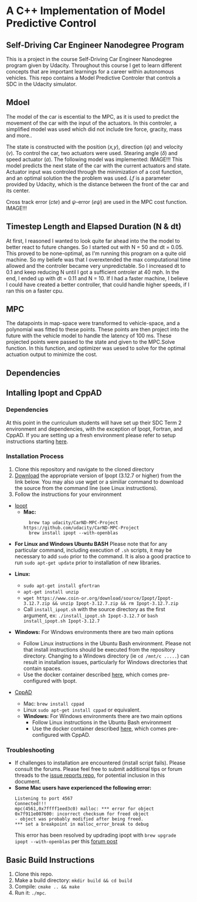 # A C++ Implementation of Model Predictive Control 
Self-Driving Car Engineer Nanodegree Program
---
This is a project in the course Self-Driving Car Engineer Nanodegree program given by Udacity. Throughout this course I get to learn different concepts that are important learnings for a career within autonomous vehicles. This repo contains a Model Predictive Controler that controls a SDC in the Udacity simulator. 

## Mdoel 

The model of the car is escential to the MPC, as it is used to predict the movement of the car with the input of the actuators. In this controler, a simplified model was used which did not include tire force, gracity, mass and more.. 

The state is constructed with the position (_x,y_), direction (_ψ_) and velocity (_v_). 
To control the car, two actuators were used. Stearing angle (_δ_) and speed actuator (_a_). 
The following model was implemented: 
IMAGE!!!
This model predicts the next state of the car with the current actuators and state. 
Actuator input was controled through the minimization of a cost function, and an optimal solution the the problem was used. 
_Lf_ is a parameter provided by Udacity, which is the distance between the front of the car and its center. 

Cross track error (_cte_) and _ψ_-error (_eψ_) are used in the MPC cost function.
IMAGE!!!

## Timestep Length and Elapsed Duration (N & dt)
At first, I reasoned I wanted to look quite far ahead into the the model to better react to future changes. So I started out with N = 50 and dt = 0.05. This proved to be none-optimal, as I'm running this program on a quite old machine. So my beliefe was that I overextended the max computational time allowed and the controler became very unpredictable. So I increased dt to 0.1 and keep reducing N until I got a sufficient ontroler at 40 mph. In the end, I ended up with dt = 0.11 and N = 10. If I had a faster machine, I believe I could have created a better controller, that could handle higher speeds, if I ran this on a faster cpu. 

## MPC

The datapoints in map-space were transformed to vehicle-space, and a polynomial was fitted to these points. These points are then project into the future with the vehicle model to handle the latency of 100 ms. These projected points were passed to the state and given to the MPC.Solve function. In this function, and optimizer was uesed to solve for the optimal actuation output to minimize the cost. 

## Dependencies
## Intalling Ipopt and CppAD

### Dependencies

At this point in the curriculum students will have set up their SDC Term 2 environment and dependencies, with the exception of Ipopt, Fortran, and CppAD.  If you are setting up a fresh environment please refer to setup instructions starting [here](https://classroom.udacity.com/nanodegrees/nd013/parts/40f38239-66b6-46ec-ae68-03afd8a601c8/modules/0949fca6-b379-42af-a919-ee50aa304e6a/lessons/f758c44c-5e40-4e01-93b5-1a82aa4e044f/concepts/382ebfd6-1d55-4487-84a5-b6a5a4ba1e47).

### Installation Process

1.  Clone this repository and navigate to the cloned directory
2.  [Download](https://www.coin-or.org/download/source/Ipopt/) the appropriate version of Ipopt (3.12.7 or higher) from the link below.  You may also use wget or a similiar command to download the source from the command line (see Linux instructions).
3.  Follow the instructions for your environment

* [Ipopt](https://projects.coin-or.org/Ipopt)
  * **Mac:**
    ```
      brew tap udacity/CarND-MPC-Project https://github.com/udacity/CarND-MPC-Project
      brew install ipopt --with-openblas
    ```

 - **For Linux and Windows Ubuntu BASH** Please note that for any particular command, including execution of ```.sh``` scripts, it may be necessary to add ```sudo``` prior to the command.  It is also a good practice to run ```sudo apt-get update``` prior to installation of new libraries.

  * **Linux:**
    * ```sudo apt-get install gfortran```
    *  ```apt-get install unzip```
    * ```wget https://www.coin-or.org/download/source/Ipopt/Ipopt-3.12.7.zip && unzip Ipopt-3.12.7.zip && rm Ipopt-3.12.7.zip```
    * Call `install_ipopt.sh` with the source directory as the first argument, ex: ```./install_ipopt.sh Ipopt-3.12.7``` or ```bash install_ipopt.sh Ipopt-3.12.7```

  * **Windows:** For Windows environments there are two main options
    * Follow Linux instructions in the Ubuntu Bash environment. Please not that install instructions should be executed from the repository directory.  Changing to a Windows directory (ie ```cd /mnt/c .....```) can result in installation issues, particularly for Windows directories that contain spaces.
    * Use the docker container described [here](https://classroom.udacity.com/nanodegrees/nd013/parts/40f38239-66b6-46ec-ae68-03afd8a601c8/modules/0949fca6-b379-42af-a919-ee50aa304e6a/lessons/f758c44c-5e40-4e01-93b5-1a82aa4e044f/concepts/16cf4a78-4fc7-49e1-8621-3450ca938b77), which comes pre-configured with Ipopt.
* [CppAD](https://www.coin-or.org/CppAD/)
  * Mac: `brew install cppad`
  * Linux `sudo apt-get install cppad` or equivalent.
  * **Windows:** For Windows environments there are two main options
    * Follow Linux instructions in the Ubuntu Bash environment
    * Use the docker container described [here](https://classroom.udacity.com/nanodegrees/nd013/parts/40f38239-66b6-46ec-ae68-03afd8a601c8/modules/0949fca6-b379-42af-a919-ee50aa304e6a/lessons/f758c44c-5e40-4e01-93b5-1a82aa4e044f/concepts/16cf4a78-4fc7-49e1-8621-3450ca938b77), which comes pre-configured with CppAD.

### Troubleshooting

* If challenges to installation are encountered (install script fails).  Please consult the forums.  Please feel free to submit additional tips or forum threads to the [issue reports repo](https://github.com/udacity/sdc-issue-reports), for potential inclusion in this document.
*  **Some Mac users have experienced the following error:**
     ```
     Listening to port 4567
     Connected!!!
     mpc(4561,0x7ffff1eed3c0) malloc: *** error for object 0x7f911e007600: incorrect checksum for freed object
     - object was probably modified after being freed.
     *** set a breakpoint in malloc_error_break to debug
     ```
     This error has been resolved by updrading ipopt with
     ```brew upgrade ipopt --with-openblas```
     per this [forum post](https://discussions.udacity.com/t/incorrect-checksum-for-freed-object/313433/19)


## Basic Build Instructions

1. Clone this repo.
2. Make a build directory: `mkdir build && cd build`
3. Compile: `cmake .. && make`
4. Run it: `./mpc`.
